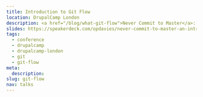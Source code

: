 ```yaml
---
title: Introduction to Git Flow
location: DrupalCamp London
description: <a href="/blog/what-git-flow">Never Commit to Master</a>: An Introduction to Git Flow.
slides: https://speakerdeck.com/opdavies/never-commit-to-master-an-introduction-to-git-flow
tags:
  - conference
  - drupalcamp
  - drupalcamp-london
  - git
  - git-flow
meta:
  description:
slug: git-flow
nav: talks
---
```


